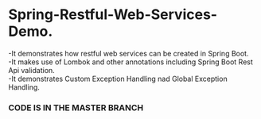 # Spring-Restful-Web-Services-Demo.
-It demonstrates how restful web services can be created in Spring Boot. <br/>
-It makes use of Lombok and other annotations including Spring Boot Rest Api validation.<br/>
-It demonstrates Custom Exception Handling nad Global Exception Handling.<br/>
<h3>CODE IS IN THE MASTER BRANCH</h3>
